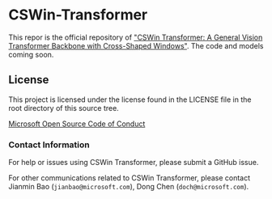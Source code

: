 # CSWin-Transformer
This repor is the official repository of ["CSWin Transformer: A General Vision Transformer Backbone with Cross-Shaped Windows"](https://arxiv.org/pdf/2107.00652.pdf). The code and models coming soon.

## License
This project is licensed under the license found in the LICENSE file in the root directory of this source tree.

[Microsoft Open Source Code of Conduct](https://opensource.microsoft.com/codeofconduct)

### Contact Information

For help or issues using CSWin Transformer, please submit a GitHub issue.

For other communications related to CSWin Transformer, please contact Jianmin Bao (`jianbao@microsoft.com`), Dong Chen (`doch@microsoft.com`).
